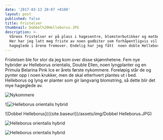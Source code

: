 ```yaml
---
date: '2017-03-13 20:07 +0100'
layout: post
published: false
title: Fristelser
thumbnail: Dobbel%20Helleborus.JPG
description: >-
  Vårens fristelser er på plass i hagesentre, blomsterbutikker og matbutikker.
  Her har jeg latt meg friste av noen godbiter som forhåpentligvis vil gi
  hageglede i årene fremover. Endelig har jeg fått  noen doble Helleborus
---
```


Fristelsen ble for stor da jeg kom over disse skjønnhetene. Fem nye hybrider av Helleborus orientalis, Double Ellen, noen lyngplanter og en Primula Belarina Pink Ice er årets første nykommere. Foreløpig står de og pynter opp i noen krukker, men de skal etterhvert plantes ut i bed. Helleborus og lyng er planter som gir langvarig blomstring, så dette blir det mye hageglede av.

![Nykommere]({{site.baseurl}}/assets/img/Nykommere.JPG)

<!--more-->

![![Helleborus orientalis hybrid]({{site.baseurl}}/assets/img/IMG_3925.JPG)

![Dobbel Helleborus]({{site.baseurl}}/assets/img/Dobbel Helleborus.JPG)

![Helleborus orientalis hybrid]({{site.baseurl}}/assets/img/IMG_3930.JPG)

![Helleborus orientalis hybrid]({{site.baseurl}}/assets/img/IMG_3946.JPG)





